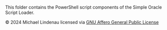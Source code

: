 This folder contains the PowerShell script components of the Simple Oracle Script Loader.

&copy; 2024 Michael Lindenau licensed via [GNU Affero General Public License](https://www.gnu.org/licenses/agpl-3.0.txt)